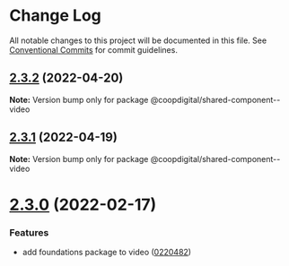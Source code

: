 # Change Log

All notable changes to this project will be documented in this file.
See [Conventional Commits](https://conventionalcommits.org) for commit guidelines.

## [2.3.2](https://github.com/coopdigital/coop-frontend/compare/@coopdigital/shared-component--video@2.3.1...@coopdigital/shared-component--video@2.3.2) (2022-04-20)

**Note:** Version bump only for package @coopdigital/shared-component--video





## [2.3.1](https://github.com/coopdigital/coop-frontend/compare/@coopdigital/shared-component--video@2.3.0...@coopdigital/shared-component--video@2.3.1) (2022-04-19)

**Note:** Version bump only for package @coopdigital/shared-component--video





# [2.3.0](https://github.com/coopdigital/coop-frontend/compare/@coopdigital/shared-component--video@2.2.7...@coopdigital/shared-component--video@2.3.0) (2022-02-17)


### Features

* add foundations package to video ([0220482](https://github.com/coopdigital/coop-frontend/commit/0220482c2030a2d8297744c9514746a9ecf2d1d9))
